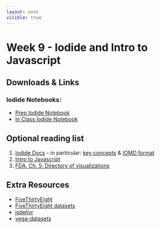 ```yaml
---
layout: week
visible: true
---
```


# Week 9 - Iodide and Intro to Javascript

## Downloads & Links

### Iodide Notebooks:

 * <a href="https://alpha.iodide.io/notebooks/4351/">Prep Iodide Notebook</a>
 * <a href="https://alpha.iodide.io/notebooks/4367/">In Class Iodide Notebook</a>

## Optional reading list

 1. <a href="https://alpha.iodide.io/">Iodide Docs</a> - in particular: <a href="https://iodide-project.github.io/docs/key_concepts/">key concepts</a> & <a href="https://iodide-project.github.io/docs/iomd/">IOMD format</a>
 1. <a href="https://www.codecademy.com/learn/introduction-to-javascript">Intro to Javascript</a>
 1. <a href="https://serialmentor.com/dataviz/directory-of-visualizations.html">FDA, Ch. 5: Directory of visualizations</a>


## Extra Resources
 * [FiveThirtyEight](https://fivethirtyeight.com/)
 * [FiveThirtyEight datasets](https://github.com/fivethirtyeight/data)
 * [jsdelivr](https://www.jsdelivr.com/)
 * [vega-datasets](https://github.com/vega/vega-datasets/tree/master/data)
 
